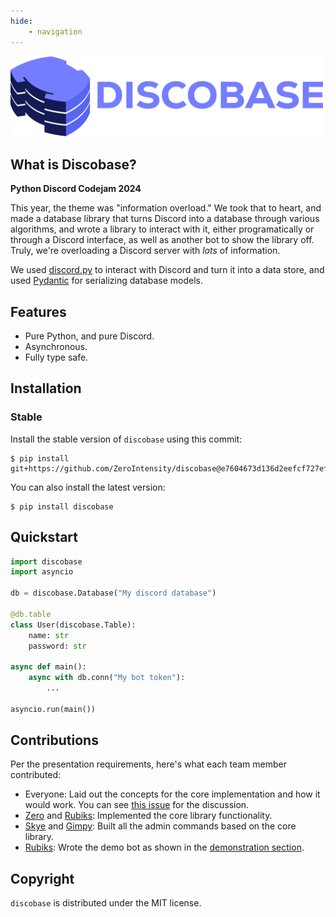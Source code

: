 ```yaml
---
hide:
    - navigation
---
```


<div>
    <img alt="discobase logo" src="https://raw.githubusercontent.com/ZeroIntensity/discobase/main/docs/assets/discobase_blurple.png" width=500>
</div>

## What is Discobase?

**Python Discord Codejam 2024**

This year, the theme was "information overload." We took that to heart, and made a database library that turns Discord into a database through various algorithms, and wrote a library to interact with it, either programatically or through a Discord interface, as well as another bot to show the library off. Truly, we're overloading a Discord server with _lots_ of information.

We used [discord.py](https://discordpy.readthedocs.io/) to interact with Discord and turn it into a data store, and used [Pydantic](https://docs.pydantic.dev/) for serializing database models.

## Features

-   Pure Python, and pure Discord.
-   Asynchronous.
-   Fully type safe.

## Installation

### Stable

Install the stable version of `discobase` using this commit:

```
$ pip install git+https://github.com/ZeroIntensity/discobase@e7604673d136d2eefcf727ef9326974a2ecc22ff
```

You can also install the latest version:

```
$ pip install discobase
```

## Quickstart

```py
import discobase
import asyncio

db = discobase.Database("My discord database")

@db.table
class User(discobase.Table):
    name: str
    password: str

async def main():
    async with db.conn("My bot token"):
        ...

asyncio.run(main())
```

## Contributions

Per the presentation requirements, here's what each team member contributed:

-   Everyone: Laid out the concepts for the core implementation and how it would work. You can see [this issue](https://github.com/ZeroIntensity/discobase/issues/4) for the discussion.
-   [Zero](https://github.com/zerointensity/) and [Rubiks](https://github.com/Rubiks14): Implemented the core library functionality.
-   [Skye](https://github.com/enskyeing) and [Gimpy](https://github.com/Gimpy3887): Built all the admin commands based on the core library.
-   [Rubiks](https://github.com/Rubiks14): Wrote the demo bot as shown in the [demonstration section](https://discobase.zintensity.dev/demonstration/).

## Copyright

`discobase` is distributed under the MIT license.
